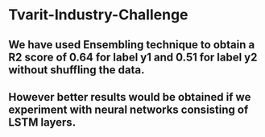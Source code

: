 # Tvarit-Industry-Challenge

## We have used Ensembling technique to obtain a R2 score of 0.64 for label y1 and 0.51 for label y2 without shuffling the data.
## However better results would be obtained if we experiment with neural networks consisting of LSTM layers.
